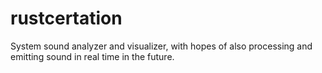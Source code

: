 # rustcertation
System sound analyzer and visualizer, with hopes of also processing and emitting sound in real time in the future.
